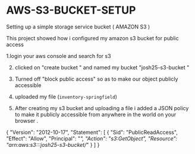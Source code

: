 # AWS-S3-BUCKET-SETUP
Setting up a simple storage service bucket ( AMAZON S3 )

This project showed how i configured my amazon  s3 bucket for public access 


1.login your aws console and search for s3 

2. clicked on "create  bucket " and named my bucket "josh25-s3-bucket "
 
3. Turned off "block public access" so as to make our object publicly accessible
  
4. uploaded my file (`inventory-springfield`)
 
5. After creating my s3 bucket and uploading a file i added a JSON policy to make it publicly accessible from anywhere in the world on your browser .




{
	"Version": "2012-10-17",
	"Statement": [
		{
			"Sid": "PublicReadAccess",
			"Effect": "Allow",
			"Principal": "*",
			"Action": "s3:GetObject",
			"Resource": "arn:aws:s3:::josh25-s3-bucket/*"
		}
	]
}
